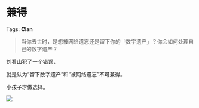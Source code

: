 # 兼得

Tags: **Clan**

> 当你去世时，是想被网络遗忘还是留下你的「数字遗产」？你会如何处理自己的数字遗产？



刘看山犯了一个错误，

就是认为“留下数字遗产”和“被网络遗忘”不可兼得。

小孩子才做选择。

![](https://picx.zhimg.com/50/v2-088ac9349bcdbc9c73475882fd31f5e2_720w.jpg?source=2c26e567)


